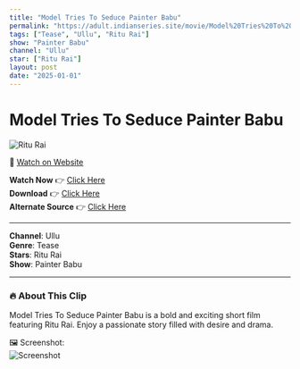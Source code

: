 ```yaml
---
title: "Model Tries To Seduce Painter Babu"
permalink: "https://adult.indianseries.site/movie/Model%20Tries%20To%20Seduce%20Painter%20Babu"
tags: ["Tease", "Ullu", "Ritu Rai"]
show: "Painter Babu"
channel: "Ullu"
star: ["Ritu Rai"]
layout: post
date: "2025-01-01"
---
```


# Model Tries To Seduce Painter Babu

![Ritu Rai](https://shorts.desisins.com/wp-content/uploads/2024/12/Ritu-Rai-Tease-Painter-Babu-Ullu-DesiSins.com_.jpg)

🔗 [Watch on Website](https://adult.indianseries.site/movie/Model%20Tries%20To%20Seduce%20Painter%20Babu)

**Watch Now** 👉 [Click Here](https://adult.indianseries.site/movie/Model%20Tries%20To%20Seduce%20Painter%20Babu)  
**Download** 👉 [Click Here](https://adult.indianseries.site/movie/Model%20Tries%20To%20Seduce%20Painter%20Babu)  
**Alternate Source** 👉 [Click Here](https://adult.indianseries.site/movie/Model%20Tries%20To%20Seduce%20Painter%20Babu)

---

**Channel**: Ullu  
**Genre**: Tease  
**Stars**: Ritu Rai  
**Show**: Painter Babu

---

### 🔥 About This Clip

Model Tries To Seduce Painter Babu is a bold and exciting short film featuring Ritu Rai. Enjoy a passionate story filled with desire and drama.
 
🖼️ Screenshot:  
![Screenshot](https://shorts.desisins.com/wp-content/uploads/2024/12/Ritu-Rai-Tease-Painter-Babu-Ullu-DesiSins.com_.jpg)

